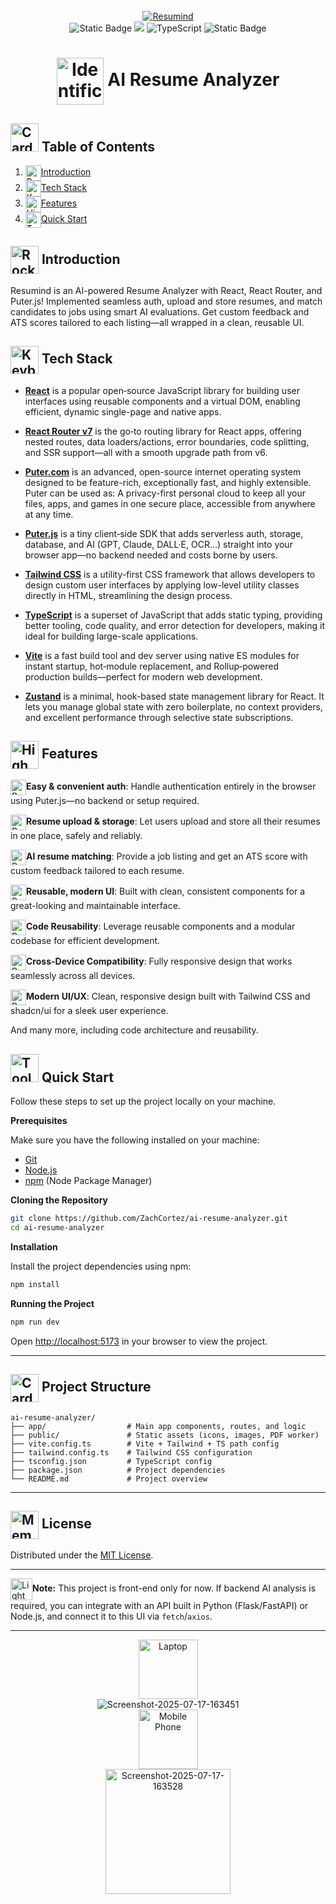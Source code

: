 <div align="center">
  <br />
<a href="https://ibb.co/Q3WVP2wk"><img src="https://i.ibb.co/FLQ15STX/Screenshot-2025-07-18-000415.png" alt="Resumind" border="0"></a>
  <br />

  <div>
    <img alt="Static Badge" src="https://img.shields.io/badge/React-4c84f3?style=for-the-badge&logo=react&logoColor=white">
        <img src="https://img.shields.io/badge/-Tailwind-38B2AC?style=for-the-badge&logo=tailwind-css&logoColor=white" />
        <img src="https://img.shields.io/badge/-TypeScript-black?style=for-the-badge&logoColor=white&logo=typescript&color=3178C6" alt="TypeScript" />
    <img alt="Static Badge" src="https://img.shields.io/badge/Puter.js-181758?style=for-the-badge&logoColor=white">
  </div>

# <div align="center"> <img src="https://raw.githubusercontent.com/Tarikul-Islam-Anik/Telegram-Animated-Emojis/main/Objects/Identification%20Card.webp" alt="Identification Card" width="75" height="75" align="center"/> AI Resume Analyzer </div>


</div>

## <img src="https://raw.githubusercontent.com/Tarikul-Islam-Anik/Telegram-Animated-Emojis/main/Objects/Card%20Index%20Dividers.webp" alt="Card Index Dividers" width="45" height="45" /> <a name="table">Table of Contents</a>

1. <img src="https://raw.githubusercontent.com/Tarikul-Islam-Anik/Telegram-Animated-Emojis/main/Travel%20and%20Places/Rocket.webp" alt="Rocket" width="25" height="25" align="center"/>[Introduction](#introduction)
2. <img src="https://raw.githubusercontent.com/Tarikul-Islam-Anik/Telegram-Animated-Emojis/main/Objects/Keyboard.webp" alt="Keyboard" width="25" height="25" align="center" />[Tech Stack](#tech-stack)
3. <img src="https://raw.githubusercontent.com/Tarikul-Islam-Anik/Telegram-Animated-Emojis/main/Animals%20and%20Nature/High%20Voltage.webp" alt="High Voltage" width="25" height="25" align="center" />[Features](#features)
4. <img src="https://raw.githubusercontent.com/Tarikul-Islam-Anik/Telegram-Animated-Emojis/main/Objects/Toolbox.webp" alt="Toolbox" width="25" height="25" align="center"/>[Quick Start](#quick-start)




## <a name="introduction"><img src="https://raw.githubusercontent.com/Tarikul-Islam-Anik/Telegram-Animated-Emojis/main/Travel%20and%20Places/Rocket.webp" alt="Rocket" width="45" height="45" align="center"/> Introduction</a>

Resumind is an AI-powered Resume Analyzer with React, React Router, and Puter.js! Implemented seamless auth, upload and store resumes, and match candidates to jobs using smart AI evaluations. Get custom feedback and ATS scores tailored to each listing—all wrapped in a clean, reusable UI.


## <a name="tech-stack"><img src="https://raw.githubusercontent.com/Tarikul-Islam-Anik/Telegram-Animated-Emojis/main/Objects/Keyboard.webp" alt="Keyboard" width="45" height="45" align="center" /> Tech Stack</a>

- **[React](https://react.dev/)** is a popular open‑source JavaScript library for building user interfaces using reusable components and a virtual DOM, enabling efficient, dynamic single-page and native apps.

- **[React Router v7](https://reactrouter.com/)** is the go‑to routing library for React apps, offering nested routes, data loaders/actions, error boundaries, code splitting, and SSR support—all with a smooth upgrade path from v6.

- **[Puter.com](https://puter.com)** is an advanced, open-source internet operating system designed to be feature-rich, exceptionally fast, and highly extensible. Puter can be used as: A privacy-first personal cloud to keep all your files, apps, and games in one secure place, accessible from anywhere at any time.

- **[Puter.js](https://developer.puter.com/)** is a tiny client‑side SDK that adds serverless auth, storage, database, and AI (GPT, Claude, DALL·E, OCR…) straight into your browser app—no backend needed and costs borne by users.

- **[Tailwind CSS](https://tailwindcss.com/)** is a utility-first CSS framework that allows developers to design custom user interfaces by applying low-level utility classes directly in HTML, streamlining the design process.

- **[TypeScript](https://www.typescriptlang.org/)** is a superset of JavaScript that adds static typing, providing better tooling, code quality, and error detection for developers, making it ideal for building large-scale applications.

- **[Vite](https://vite.dev/)** is a fast build tool and dev server using native ES modules for instant startup, hot‑module replacement, and Rollup‑powered production builds—perfect for modern web development.

- **[Zustand](https://github.com/pmndrs/zustand)** is a minimal, hook-based state management library for React. It lets you manage global state with zero boilerplate, no context providers, and excellent performance through selective state subscriptions.

## <a name="features"><img src="https://raw.githubusercontent.com/Tarikul-Islam-Anik/Telegram-Animated-Emojis/main/Animals%20and%20Nature/High%20Voltage.webp" alt="High Voltage" width="45" height="45" align="center" /> Features</a>

<img src="https://raw.githubusercontent.com/Tarikul-Islam-Anik/Telegram-Animated-Emojis/main/People/Backhand%20Index%20Pointing%20Right.webp" alt="Backhand Index Pointing Right" width="25" height="25" align="center"/>**Easy & convenient auth**: Handle authentication entirely in the browser using Puter.js—no backend or setup required.

<img src="https://raw.githubusercontent.com/Tarikul-Islam-Anik/Telegram-Animated-Emojis/main/People/Backhand%20Index%20Pointing%20Right.webp" alt="Backhand Index Pointing Right" width="25" height="25" align="center"/>**Resume upload & storage**: Let users upload and store all their resumes in one place, safely and reliably.

<img src="https://raw.githubusercontent.com/Tarikul-Islam-Anik/Telegram-Animated-Emojis/main/People/Backhand%20Index%20Pointing%20Right.webp" alt="Backhand Index Pointing Right" width="25" height="25" align="center"/>**AI resume matching**: Provide a job listing and get an ATS score with custom feedback tailored to each resume.

<img src="https://raw.githubusercontent.com/Tarikul-Islam-Anik/Telegram-Animated-Emojis/main/People/Backhand%20Index%20Pointing%20Right.webp" alt="Backhand Index Pointing Right" width="25" height="25" align="center"/>**Reusable, modern UI**: Built with clean, consistent components for a great-looking and maintainable interface.

<img src="https://raw.githubusercontent.com/Tarikul-Islam-Anik/Telegram-Animated-Emojis/main/People/Backhand%20Index%20Pointing%20Right.webp" alt="Backhand Index Pointing Right" width="25" height="25" align="center"/>**Code Reusability**: Leverage reusable components and a modular codebase for efficient development.

<img src="https://raw.githubusercontent.com/Tarikul-Islam-Anik/Telegram-Animated-Emojis/main/People/Backhand%20Index%20Pointing%20Right.webp" alt="Backhand Index Pointing Right" width="25" height="25" align="center"/>**Cross-Device Compatibility**: Fully responsive design that works seamlessly across all devices.

<img src="https://raw.githubusercontent.com/Tarikul-Islam-Anik/Telegram-Animated-Emojis/main/People/Backhand%20Index%20Pointing%20Right.webp" alt="Backhand Index Pointing Right" width="25" height="25" align="center"/>**Modern UI/UX**: Clean, responsive design built with Tailwind CSS and shadcn/ui for a sleek user experience.

And many more, including code architecture and reusability.

## <a name="quick-start"><img src="https://raw.githubusercontent.com/Tarikul-Islam-Anik/Telegram-Animated-Emojis/main/Objects/Toolbox.webp" alt="Toolbox" width="45" height="45" /> Quick Start</a>

Follow these steps to set up the project locally on your machine.

**Prerequisites**

Make sure you have the following installed on your machine:

- [Git](https://git-scm.com/)
- [Node.js](https://nodejs.org/en)
- [npm](https://www.npmjs.com/) (Node Package Manager)

**Cloning the Repository**

```bash
git clone https://github.com/ZachCortez/ai-resume-analyzer.git
cd ai-resume-analyzer
```

**Installation**

Install the project dependencies using npm:

```bash
npm install
```

**Running the Project**

```bash
npm run dev
```

Open [http://localhost:5173](http://localhost:5173) in your browser to view the project.




---

## <img src="https://raw.githubusercontent.com/Tarikul-Islam-Anik/Telegram-Animated-Emojis/main/Objects/Card%20Index%20Dividers.webp" alt="Card Index Dividers" width="45" height="45" align="center"/> Project Structure

```
ai-resume-analyzer/
├── app/                  # Main app components, routes, and logic
├── public/               # Static assets (icons, images, PDF worker)
├── vite.config.ts        # Vite + Tailwind + TS path config
├── tailwind.config.ts    # Tailwind CSS configuration
├── tsconfig.json         # TypeScript config
├── package.json          # Project dependencies
└── README.md             # Project overview
```

---

## <img src="https://raw.githubusercontent.com/Tarikul-Islam-Anik/Telegram-Animated-Emojis/main/Objects/Memo.webp" alt="Memo" width="45" height="45" align="center"/> License

Distributed under the [MIT License](LICENSE).

---

<img src="https://raw.githubusercontent.com/Tarikul-Islam-Anik/Telegram-Animated-Emojis/main/Objects/Light%20Bulb.webp" alt="Light Bulb" width="35" height="35" align="center"/>**Note:** This project is front-end only for now. If backend AI analysis is required, you can integrate with an API built in Python (Flask/FastAPI) or Node.js, and connect it to this UI via `fetch`/`axios`.

---
<div align="center">
  <img src="https://raw.githubusercontent.com/Tarikul-Islam-Anik/Telegram-Animated-Emojis/main/Objects/Laptop.webp" alt="Laptop" width="95" height="95" />
    <a href="https://ibb.co/C58MPWB0"></a>
  <div align="center">
    <img src="https://i.ibb.co/0j2FsQqJ/Screenshot-2025-07-17-163451.png" alt="Screenshot-2025-07-17-163451" border="0">
  </div>
      <img src="https://raw.githubusercontent.com/Tarikul-Islam-Anik/Telegram-Animated-Emojis/main/Objects/Mobile%20Phone.webp" alt="Mobile Phone" width="95" height="95" />
  <a href="https://ibb.co/1YfHhth1"></a>
  <div align="center">
  <img src="https://i.ibb.co/GfvgB4By/Screenshot-2025-07-17-163528.png" alt="Screenshot-2025-07-17-163528" width="200" border="0">
  </div>
</div>